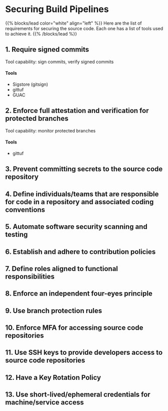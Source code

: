 # Securing Build Pipelines

{{% blocks/lead color="white" align="left" %}}
Here are the list of requirements for securing the source code. Each one has a list of tools used to achieve it.
{{% /blocks/lead %}}

## 1. Require signed commits

Tool capability: sign commits, verify signed commits

#### Tools
- Sigstore (gitsign)
- gittuf
- GUAC


## 2. Enforce full attestation and verification for protected branches

Tool capability: monitor protected branches

#### Tools
- gittuf


## 3. Prevent committing secrets to the source code repository

## 4. Define individuals/teams that are responsible for code in a repository and associated coding conventions

## 5. Automate software security scanning and testing

## 6. Establish and adhere to contribution policies

## 7. Define roles aligned to functional responsibilities

## 8. Enforce an independent four-eyes principle

## 9. Use branch protection rules

## 10. Enforce MFA for accessing source code repositories

## 11. Use SSH keys to provide developers access to source code repositories

## 12. Have a Key Rotation Policy

## 13. Use short-lived/ephemeral credentials for machine/service access

